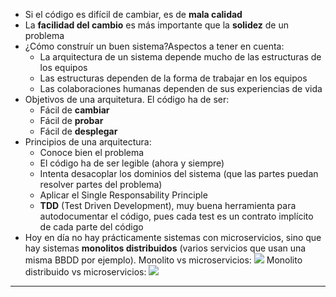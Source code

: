 - Si el código es difícil de cambiar, es de **mala calidad**
- La **facilidad del cambio** es más importante que la **solidez** de un problema
- ¿Cómo construír un buen sistema?Aspectos a tener en cuenta:
	- La arquitectura de un sistema depende mucho de las estructuras de los equipos
	- Las estructuras dependen de la forma de trabajar en los equipos
	- Las colaboraciones humanas dependen de sus experiencias de vida
- Objetivos de una arquitetura. El código ha de ser:
	- Fácil de **cambiar**
	- Fácil de **probar**
	- Fácil de **desplegar**
- Principios de una arquitectura:
	- Conoce bien el problema
	- El código ha de ser legible (ahora y siempre)
	- Intenta desacoplar los dominios del sistema (que las partes puedan resolver partes del problema)
	- Aplicar el Single Responsability Principle 
	- **TDD** (Test Driven Development), muy buena herramienta para autodocumentar el código, pues cada test es un contrato implícito de cada parte del código
- Hoy en día no hay prácticamente sistemas con microservicios, sino que hay sistemas **monolitos distribuidos** (varios servicios que usan una misma BBDD por ejemplo).
Monolito vs microservicios:
![](./img/Pasted%20image%2020230215122942.png)
Monolito distribuido vs microservicios:
![](./img/Pasted%20image%2020230215123004.png|400)

---